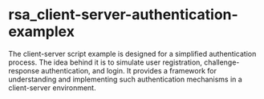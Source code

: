# rsa_client-server-authentication-examplex
The client-server script example is designed for a simplified authentication process. The idea behind it is to simulate user registration, challenge-response authentication, and login. It provides a framework for understanding and implementing such authentication mechanisms in a client-server environment.
